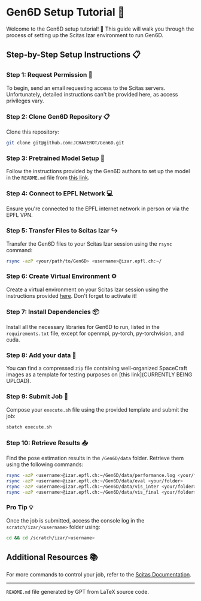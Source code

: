 # Gen6D Setup Tutorial :rocket:

Welcome to the Gen6D setup tutorial! :raised_hands: This guide will walk you through the process of setting up the Scitas Izar environment to run Gen6D.

## Step-by-Step Setup Instructions :clipboard:

### Step 1: Request Permission :email:

To begin, send an email requesting access to the Scitas servers. Unfortunately, detailed instructions can't be provided here, as access privileges vary.

### Step 2: Clone Gen6D Repository :clipboard:

Clone this repository:

```bash
git clone git@github.com:JCHAVEROT/Gen6D.git
```

### Step 3: Pretrained Model Setup :floppy_disk:

Follow the instructions provided by the Gen6D authors to set up the model in the `README.md` file from [this link](https://github.com/liuyuan-pal/Gen6D).

### Step 4: Connect to EPFL Network :computer:

Ensure you're connected to the EPFL internet network in person or via the EPFL VPN.

### Step 5: Transfer Files to Scitas Izar :arrow_right_hook:

Transfer the Gen6D files to your Scitas Izar session using the `rsync` command:

```bash
rsync -azP <your/path/to/Gen6D> <username>@izar.epfl.ch:~/
```

### Step 6: Create Virtual Environment :gear:

Create a virtual environment on your Scitas Izar session using the instructions provided [here](https://scitas-doc.epfl.ch/user-guide/software/python/python-venv/). Don't forget to activate it!

### Step 7: Install Dependencies :package:

Install all the necessary libraries for Gen6D to run, listed in the `requirements.txt` file, except for openmpi, py-torch, py-torchvision, and cuda.

### Step 8: Add your data :floppy_disk:

You can find a compressed `zip` file containing well-organized SpaceCraft images as a template for testing purposes on [this link](CURRENTLY BEING UPLOAD).

### Step 9: Submit Job :rocket:

Compose your `execute.sh` file using the provided template and submit the job:

```bash
sbatch execute.sh
```

### Step 10: Retrieve Results :inbox_tray:

Find the pose estimation results in the `/Gen6D/data` folder. Retrieve them using the following commands:

```bash
rsync -azP <username>@izar.epfl.ch:~/Gen6D/data/performance.log <your/folder>
rsync -azP <username>@izar.epfl.ch:~/Gen6D/data/eval <your/folder>
rsync -azP <username>@izar.epfl.ch:~/Gen6D/data/vis_inter <your/folder>
rsync -azP <username>@izar.epfl.ch:~/Gen6D/data/vis_final <your/folder>
```

### Pro Tip :bulb:

Once the job is submitted, access the console log in the `scratch/izar/<username>` folder using:

```bash
cd && cd /scratch/izar/<username>
```

## Additional Resources :books:

For more commands to control your job, refer to the [Scitas Documentation](https://scitas-doc.epfl.ch/user-guide/using-clusters/running-jobs/).


---

`README.md` file generated by GPT from LaTeX source code.